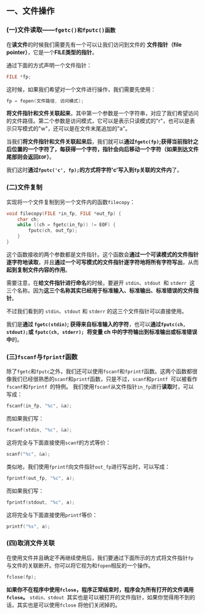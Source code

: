 

## 一、文件操作

### (一)文件读取——`fgetc()和fputc()函数`

在**读文件**的时候我们需要先有一个可以让我们访问到文件的 **文件指针（file pointer）**，它是一个**FILE类型的指针**。

通过下面的方式声明一个文件指针：

```c
FILE *fp;
```

这时候，如果我们希望对一个文件进行操作，我们需要先使用：

```c
fp = fopen(文件路径, 访问模式);
```

**将文件指针和文件关联起来**，其中第一个参数是一个字符串，对应了我们希望访问的文件路径。第二个参数是访问模式，它可以是表示只读模式的"r"，也可以是表示只写模式的"w"，还可以是在文件末尾追加的"a"。



当我们**将文件指针和文件关联起来后**，我们就可以**通过`fgetc(fp)`;获得当前指针之后位置的一个字符了，每获得一个字符，指针会向后移动一个字符（如果到达文件尾部则会返回`EOF`）**。 

我们这时**通过`fputc('c', fp);`的方式将字符'c'写入到`fp`关联的文件内**了。



### (二)文件复制

实现将一个文件复制到另一个文件内的函数`filecopy`：

```c
void filecopy(FILE *in_fp, FILE *out_fp) {
    char ch;
    while ((ch = fgetc(in_fp)) != EOF) {
        fputc(ch, out_fp);
    }
}
```

这个函数接收的两个参数都是文件指针。这个函数会**通过一个可读模式的文件指针逐字符地读取**，并且**通过一个可写模式的文件指针逐字符地将所有字符写出**，从而**起到复制文件内容的作用**。

需要注意，在**给文件指针进行命名**的时候，要避开 `stdin`、`stdout `和 `stderr `这三个名称。因为**这三个名称其实已经用于标准输入、标准输出、标准错误的文件指针**。

不过我们看到的 `stdin`、`stdout` 和 `stderr` 的这三个文件指针可以直接使用。

我们是**通过 `fgetc(stdin)`; 获得来自标准输入的字符**，也可以**通过` fputc(ch, stdout); `或 `fputc(ch, stderr); `将变量 ch 中的字符输出到标准输出或标准错误中**的。



### (三)`fscanf`与`fprintf`函数

除了`fgetc`和`fputc`之外，我们还可以使用`fscanf`和`fprintf`函数。这两个函数都很像我们已经很熟悉的`scanf`和`printf`函数，只是不过，`scanf`和`printf `可以被看作` fscanf`和`fprintf `的特例。 我们使用` fscanf `从文件指针`in_fp`进行**读取**时，可以写成：

```c
fscanf(in_fp, "%c", &a);
```

而如果我们写：

```c
fscanf(stdin, "%c", &a);
```

这将完全与下面直接使用`scanf`的方式等价：

```c
scanf("%c", &a);
```

类似地，我们使用`fprintf`向文件指针`out_fp`进行写出时，可以写成：

```c
fprintf(out_fp, "%c", a);
```

而如果我们写：

```c
fprintf(stdout, "%c", a);
```

这将完全与下面直接使用`printf`等价：

```c
printf("%s", a);
```



### (四)取消文件关联

在使用文件并且确定不再继续使用后，我们要通过下面所示的方式将文件指针`fp`与文件的关联断开。你可以将它视为和`fopen`相反的一个操作。

```c
fclose(fp);
```

**如果你不在程序中使用`fclose`，程序正常结束时，程序会为所有打开的文件调用`fclose`。** `stdin、stdout `其实也是可以被打开的文件指针，如果你觉得用不到的话，其实也是可以使用`fclose` 将他们关闭掉的。

